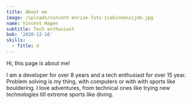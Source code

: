 ```yaml
---
title: About me
image: /uploads/vincent-enrise-foto-ziebinnenzijde.jpg
name: Vincent Hagen
subtitle: Tech enthusiast
bob: '2020-12-16'
skills:
  - Title: d
---
```

Hi, this page is about me!

I am a developer for over 8 years and a tech enthusiast for over 15 year. Problem solving is my thing, with computers or with with sports like bouldering. I love adventures, from technical ones like trying new technologies till extreme sports like diving.
